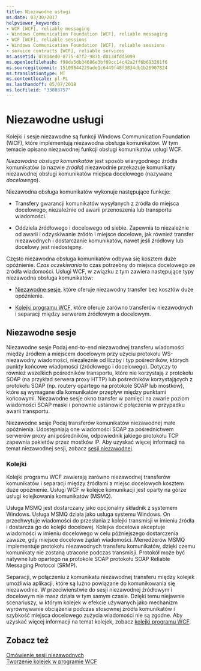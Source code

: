 ```yaml
---
title: Niezawodne usługi
ms.date: 03/30/2017
helpviewer_keywords:
- WCF [WCF], reliable messaging
- Windows Communication Foundation [WCF], reliable messaging
- WCF [WCF], reliable sessions
- Windows Communication Foundation [WCF], reliable sessions
- service contracts [WCF], reliable services
ms.assetid: 07814ed0-0775-47f2-987b-d8134fdd5099
ms.openlocfilehash: f98da5db34686e3bf09cc14c42a2ff6b693201f6
ms.sourcegitcommit: 15109844229ade1c6449f48f3834db1b26907824
ms.translationtype: MT
ms.contentlocale: pl-PL
ms.lasthandoff: 05/07/2018
ms.locfileid: "33803757"
---
```

# <a name="reliable-services"></a>Niezawodne usługi
Kolejki i sesje niezawodne są funkcji Windows Communication Foundation (WCF), które implementują niezawodna obsługa komunikatów. W tym temacie opisano niezawodnej funkcji obsługi komunikatów usługi WCF.  
  
 *Niezawodna obsługa komunikatów* jest sposób wiarygodnego źródła komunikatów (o nazwie *źródła*) niezawodnie przekazuje komunikaty niezawodnej obsługi komunikatów miejsca docelowego (nazywane *docelowego*).  
  
 Niezawodna obsługa komunikatów wykonuje następujące funkcje:  
  
-   Transfery gwarancji komunikatów wysyłanych z źródła do miejsca docelowego, niezależnie od awarii przenoszenia lub transportu wiadomości.  
  
-   Oddziela źródłowego i docelowego od siebie. Zapewnia to niezależnie od awarii i odzyskiwanie źródło i miejsce docelowe, jak również transfer niezawodnych i dostarczanie komunikatów, nawet jeśli źródłowy lub docelowy jest niedostępny.  
  
 Często niezawodna obsługa komunikatów odbywa się kosztem duże opóźnienie. *Czas oczekiwania* to czas potrzebny do miejsca docelowego ze źródła wiadomości. Usługi WCF, w związku z tym zawiera następujące typy niezawodna obsługa komunikatów:  
  
-   [Niezawodne sesje](../../../docs/framework/wcf/feature-details/reliable-sessions.md), które oferuje niezawodny transfer bez kosztów duże opóźnienie.  
  
-   [Kolejki programu WCF](../../../docs/framework/wcf/feature-details/queues-in-wcf.md), które oferuje zarówno transferów niezawodnych i separacji między serwerem źródłowym a docelowym.  
  
## <a name="reliable-sessions"></a>Niezawodne sesje  
 Niezawodne sesje Podaj end-to-end niezawodnej transferu wiadomości między źródłem a miejscem docelowym przy użyciu protokołu WS-niezawodny wiadomości, niezależnie od liczby i typ pośredników, których punkty końcowe wiadomości (źródłowego i docelowego). Dotyczy to również wszelkich pośredników transportu, które nie korzystają z protokołu SOAP (na przykład serwera proxy HTTP) lub pośredników korzystających z protokołu SOAP (np. routery opartego na protokole SOAP lub mostków), które są wymagane dla komunikatów przepływ między punktami końcowymi. Niezawodne sesje okno transfer w pamięci na awarie poziom wiadomości SOAP maski i ponownie ustanowić połączenia w przypadku awarii transportu.  
  
 Niezawodne sesje Podaj transferów komunikatów niezawodnej małe opóźnienia. Udostępniają one wiadomości SOAP za pośrednictwem serwerów proxy ani pośredników, odpowiednik jakiego protokołu TCP zapewnia pakietów przez mostków IP. Aby uzyskać więcej informacji na temat niezawodnej sesji, zobacz [sesji niezawodnej](../../../docs/framework/wcf/feature-details/reliable-sessions.md).  
  
### <a name="queues"></a>Kolejki  
 Kolejki programu WCF zawierają zarówno niezawodnej transferów komunikatów i separacji między źródłami a miejsc docelowych kosztem duże opóźnienie. Usługi WCF w kolejce komunikacji jest oparty na górze usługi kolejkowania komunikatów (MSMQ).  
  
 Usługa MSMQ jest dostarczany jako opcjonalny składnik z systemem Windows. Usługa MSMQ działa jako usługa systemu Windows. On przechwytuje wiadomości do przesłania z kolejki transmisji w imieniu źródła i dostarcza go do kolejki docelowej. Kolejka docelowa akceptuje wiadomości w imieniu docelowego w celu późniejszego dostarczenia zawsze, gdy miejsce docelowe żądań wiadomości. Menedżerów MSMQ implementuje protokołu niezawodnych transferu komunikatów, dzięki czemu komunikaty nie zostaną utracone podczas transmisji. Protokół może być natywne lub opartego na protokole SOAP protokołu SOAP Reliable Messaging Protocol (SRMP).  
  
 Separacji, w połączeniu z komunikatu niezawodnej transferu między kolejek umożliwia aplikacji, które są luźno powiązane do komunikowania się niezawodnie. W przeciwieństwie do sesji niezawodnej źródłowym i docelowym nie masz działa w tym samym czasie. Dzięki temu niejawnie scenariuszy, w którym kolejek w efekcie używanych jako mechanizm wyrównywanie obciążenia podczas stosownej źródła komunikatów i szybkość miejsca docelowego zużycia wiadomości nie są zgodne. Aby uzyskać więcej informacji na temat kolejek, zobacz [kolejki programu WCF](../../../docs/framework/wcf/feature-details/queues-in-wcf.md).  
  
## <a name="see-also"></a>Zobacz też  
 [Omówienie sesji niezawodnych](../../../docs/framework/wcf/feature-details/reliable-sessions-overview.md)  
 [Tworzenie kolejek w programie WCF](../../../docs/framework/wcf/feature-details/queuing-in-wcf.md)
